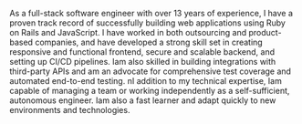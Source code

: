 As a full-stack software engineer with over 13 years of experience, I have a proven track record of successfully building web applications using Ruby on Rails and JavaScript. I have worked in both outsourcing and product-based companies, and have developed
a strong skill set in creating responsive and functional frontend, secure and scalable backend, and setting up CI/CD pipelines. Iam also skilled in building integrations with
third-party APIs and am an advocate for comprehensive test coverage and automated end-to-end testing. nI addition to my technical expertise, Iam capable of managing a team or working independently as a self-sufficient, autonomous engineer. Iam also a
fast learner and adapt quickly to new environments and technologies.

